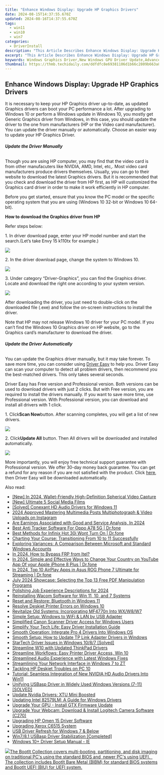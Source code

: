 ```yaml
---
title: "Enhance Windows Display: Upgrade HP Graphics Drivers"
date: 2024-08-15T14:37:55.670Z
updated: 2024-08-16T14:37:55.670Z
tags:
  - win11
  - win10
  - win7
categories:
  - DriverInstall
description: "This Article Describes Enhance Windows Display: Upgrade HP Graphics Drivers"
excerpt: "This Article Describes Enhance Windows Display: Upgrade HP Graphics Drivers"
keywords: Windows Graphics Driver,New Windows GPU Driver Update,Advanced Windows Display Settings,Windows 10 Graphics Driver Download,Optimize Windows Screen Resolution,Windows GPU Driver Compatibility,Windows 10 Visual Enhancement Tools
thumbnail: https://thmb.techidaily.com/ddfdfc8e69381106d1b66c2809b663a8f7e41d96d0a4215acf2250fc3083c5a7.jpg
---
```


## Enhance Windows Display: Upgrade HP Graphics Drivers

It is necessary to keep your HP Graphics driver up-to-date, as updated Graphics drivers can boot your PC performance a lot. After upgrading to Windows 10 or perform a Windows update in Windows 10, you mostly get Generic Graphics driver from Windows, in this case, you should update the driver to the one from manufacturers (HP or the Video card manufacturer). You can update the driver manually or automatically. Choose an easier way to update your HP Graphics Driver.  
  
###### **Update the Driver Manually**
  
Though you are using HP computer, you may find that the video card is from other manufacuters like NVIDIA, AMD, Intel, etc,. Most video card manufacturers produce drivers themselves. Usually, you can go to their website to download the latest Graphics drivers. But it is recommended that you check and download the driver from HP first, as HP will customized the Graphics card driver in order to make it work efficiently in HP computer.  
  
Before you get started, ensure that you know the PC model or the specific operating system that you are using (Windows 10 32-bit or Windows 10 64-bit).  
  
**How to download the Graphics driver from HP**
  
Refer steps below:  
  
 1\. In driver download page, enter your HP model number and start the search.(Let’s take Envy 15 k110tx for example.)  
  
![](https://images.drivereasy.com/wp-content/uploads/2016/08/img_57ad4424aa19a.png)
  
 2\. In the driver download page, change the system to Windows 10\.
  
![](https://images.drivereasy.com/wp-content/uploads/2016/08/img_57ad44c51bb2d.jpg)

 3\. Under category “Driver-Graphics”, you can find the Graphics driver. Locate and download the right one according to your system version.
  
![](https://images.drivereasy.com/wp-content/uploads/2016/08/img_57ad46ac400ee.png)
  
 After downloading the driver, you just need to double-click on the downloaded file (.exe) and follow the on-screen instructions to install the driver.
  
 Note that HP may not release Windows 10 driver for your PC model. If you can’t find the Windows 10 Graphics driver on HP website, go to the Graphics card’s manufacturer to download the driver.

###### **Update the Driver Automatically**
  
You can update the Graphics driver manually, but it may take forever. To save more time, you can consider using [Driver Easy](https://tools.techidaily.com/drivereasy/download/) to help you. Driver Easy can scan your computer to detect all problem drivers, then recommend you the best-matched drivers. This only takes several seconds.  
  
Driver Easy has Free version and Professional version. Both versions can be used to download drivers with just 2 clicks. But with Free version, you are required to install the drivers manually. If you want to save more time, use Professional version. With Professional version, you can download and install all drivers with 1 click.  
  
1\. Click**Scan Now**button. After scanning completes, you will get a list of new drivers.
  
![](https://images.drivereasy.com/wp-content/uploads/2017/04/img_58feef8535796.png)

 2\. Click**Update All** button. Then All drivers will be downloaded and installed automatically.  

![](https://images.drivereasy.com/wp-content/uploads/2017/04/img_58feefa0e7d29.jpg)

More importantly, you will enjoy free technical support guarantee with Professional version. We offer 30-day money back guarantee. You can get a refund for any reason if you are not satisfied with the product. Click [here](https://tools.techidaily.com/drivereasy/download/), then Driver Easy will be downloaded automatically.

<ins class="adsbygoogle"
     style="display:block"
     data-ad-format="autorelaxed"
     data-ad-client="ca-pub-7571918770474297"
     data-ad-slot="1223367746"></ins>



<ins class="adsbygoogle"
     style="display:block"
     data-ad-client="ca-pub-7571918770474297"
     data-ad-slot="8358498916"
     data-ad-format="auto"
     data-full-width-responsive="true"></ins>



<span class="atpl-alsoreadstyle">Also read:</span>
<div><ul>
<li><a href="https://vp-tips.techidaily.com/new-in-2024-wallet-friendly-high-definition-spherical-video-capture/"><u>[New] In 2024, Wallet-Friendly High-Definition Spherical Video Capture</u></a></li>
<li><a href="https://facebook-video-content.techidaily.com/new-ultimate-5-social-media-films/"><u>[New] Ultimate 5 Social Media Films</u></a></li>
<li><a href="https://driver-install.techidaily.com/solved-conexant-hd-audio-drivers-for-windows-11/"><u>[Solved] Conexant HD Audio Drivers for Windows 11</u></a></li>
<li><a href="https://instagram-clips.techidaily.com/2024-approved-mastering-multimedia-posts-multiphotograph-and-video-uploads-on-instagram/"><u>2024 Approved  Mastering Multimedia Posts  Multiphotograph & Video Uploads on Instagram</u></a></li>
<li><a href="https://article-tips.techidaily.com/are-earnings-associated-with-good-and-service-analysis-in-2024/"><u>Are Earnings Associated with Good and Service Analysis, In 2024</u></a></li>
<li><a href="https://android-location-track.techidaily.com/best-anti-tracker-software-for-oppo-a78-5g-drfone-by-drfone-virtual-android/"><u>Best Anti Tracker Software For Oppo A78 5G | Dr.fone</u></a></li>
<li><a href="https://howto.techidaily.com/best-methods-for-infinix-hot-30i-wont-turn-on-drfone-by-drfone-fix-android-problems-fix-android-problems/"><u>Best Methods for Infinix Hot 30i Wont Turn On | Dr.fone</u></a></li>
<li><a href="https://driver-install.techidaily.com/charting-your-course-transitioning-from-10-to-11-successfully/"><u>Charting Your Course: Transitioning From 10 to 11 Successfully</u></a></li>
<li><a href="https://win11.techidaily.com/exploring-variances-a-comparison-between-microsoft-and-standard-windows-accounts/"><u>Exploring Variances: A Comparison Between Microsoft and Standard Windows Accounts</u></a></li>
<li><a href="https://bypass-frp.techidaily.com/in-2024-how-to-bypass-frp-from-itel-by-drfone-android/"><u>In 2024, How to Bypass FRP from Itel?</u></a></li>
<li><a href="https://location-social.techidaily.com/in-2024-simple-and-effective-ways-to-change-your-country-on-youtube-app-of-your-apple-iphone-8-plus-drfone-by-drfone-virtual-ios/"><u>In 2024, Simple and Effective Ways to Change Your Country on YouTube App Of your Apple iPhone 8 Plus | Dr.fone</u></a></li>
<li><a href="https://screen-mirror.techidaily.com/in-2024-top-10-airplay-apps-in-asus-rog-phone-7-ultimate-for-streaming-drfone-by-drfone-android/"><u>In 2024, Top 10 AirPlay Apps in Asus ROG Phone 7 Ultimate for Streaming | Dr.fone</u></a></li>
<li><a href="https://tech-renaissance.techidaily.com/july-2024-showcase-selecting-the-top-13-free-pdf-manipulation-programs/"><u>July 2024 Showcase: Selecting the Top 13 Free PDF Manipulation Programs</u></a></li>
<li><a href="https://extra-support.techidaily.com/polishing-job-experience-descriptions-for-2024/"><u>Polishing Job Experience Descriptions for 2024</u></a></li>
<li><a href="https://driver-install.techidaily.com/reinstalling-wacom-software-for-win-11-10-and-7-systems/"><u>Reinstalling Wacom Software for Win 11, 10, and 7 Systems</u></a></li>
<li><a href="https://driver-install.techidaily.com/reset-and-restore-bluetooth-in-windows-11/"><u>Reset and Restore: Bluetooth in Windows 11</u></a></li>
<li><a href="https://driver-install.techidaily.com/resolve-deskjet-printer-errors-on-windows-10/"><u>Resolve Deskjet Printer Errors on Windows 10</u></a></li>
<li><a href="https://driver-install.techidaily.com/revitalize-old-systems-incorporating-mf4770n-into-wxw8w7/"><u>Revitalize Old Systems: Incorporating MF4770n Into WX/W8/W7</u></a></li>
<li><a href="https://driver-install.techidaily.com/simple-setup-windows-to-wifi-and-lan-by-usb-adapter/"><u>Simple Setup: Windows to WiFi & LAN by USB Adapter</u></a></li>
<li><a href="https://driver-install.techidaily.com/simplified-canon-scanner-driver-access-for-windows-users/"><u>Simplified Canon Scanner Driver Access for Windows Users</u></a></li>
<li><a href="https://driver-install.techidaily.com/simplify-your-tech-life-easy-driver-installation-guide/"><u>Simplify Your Tech Life: Easy Driver Installation Guide</u></a></li>
<li><a href="https://driver-install.techidaily.com/smooth-operation-integrate-pro-4-drivers-into-windows-os/"><u>Smooth Operation: Integrate Pro 4 Drivers Into Windows OS</u></a></li>
<li><a href="https://driver-install.techidaily.com/smooth-setup-how-to-update-tp-link-adapter-drivers-in-windows/"><u>Smooth Setup: How to Update TP Link Adapter Drivers in Windows</u></a></li>
<li><a href="https://driver-install.techidaily.com/startech-driver-issues-in-windows-1087-solved/"><u>StarTech Driver Issues in Windows 10/8/7 [Solved]</u></a></li>
<li><a href="https://driver-install.techidaily.com/streamline-w10-with-updated-thinkpad-drivers/"><u>Streamline W10 with Updated ThinkPad Drivers</u></a></li>
<li><a href="https://driver-install.techidaily.com/streamline-workflows-easy-printer-driver-access-win-10/"><u>Streamline Workflows: Easy Printer Driver Access, Win 10</u></a></li>
<li><a href="https://driver-install.techidaily.com/streamlined-audio-experience-with-latest-windows-fixes/"><u>Streamlined Audio Experience with Latest Windows Fixes</u></a></li>
<li><a href="https://driver-install.techidaily.com/streamlining-your-network-interface-in-windows-7-to-zt/"><u>Streamlining Your Network Interface in Windows 7 to ZT</u></a></li>
<li><a href="https://driver-install.techidaily.com/tackling-hp-deskjet-troubles-on-pc-10/"><u>Tackling HP Deskjet Troubles on PC 10</u></a></li>
<li><a href="https://driver-install.techidaily.com/tutorial-seamless-integration-of-new-nvidia-hd-audio-drivers-into-win11/"><u>Tutorial: Seamless Integration of New NVIDIA HD Audio Drivers Into Win11</u></a></li>
<li><a href="https://driver-install.techidaily.com/unifying-usbasp-driver-in-widely-used-windows-versions-7-11-solved/"><u>Unifying USBasp Driver in Widely Used Windows Versions (7-11) [SOLVED]</u></a></li>
<li><a href="https://driver-install.techidaily.com/update-nvidia-drivers-xtu-mini-boosted/"><u>Update Nvidia Drivers: XTU Mini Boosted</u></a></li>
<li><a href="https://driver-install.techidaily.com/updating-intel-82579lm-a-guide-for-windows-drivers/"><u>Updating Intel 82579LM: A Guide for Windows Drivers</u></a></li>
<li><a href="https://driver-install.techidaily.com/upgrade-your-gpu-install-gtx-firmware-update/"><u>Upgrade Your GPU - Install GTX Firmware Update</u></a></li>
<li><a href="https://driver-install.techidaily.com/upgrade-your-webcam-download-and-install-logitech-camera-software-c270/"><u>Upgrade Your Webcam: Download & Install Logitech Camera Software (C270)</u></a></li>
<li><a href="https://driver-install.techidaily.com/upgrading-hp-omen-15-driver-software/"><u>Upgrading HP Omen 15 Driver Software</u></a></li>
<li><a href="https://driver-install.techidaily.com/upgrading-xerox-c6515-system/"><u>Upgrading Xerox C6515 System</u></a></li>
<li><a href="https://driver-install.techidaily.com/usb-driver-refresh-for-windows-7-and-below/"><u>USB Driver Refresh for Windows 7 & Below</u></a></li>
<li><a href="https://driver-install.techidaily.com/win781-usbasp-driver-stabilization-completed/"><u>Win7/8.1 USBasp Driver Stabilization [Completed]</u></a></li>
<li><a href="https://driver-install.techidaily.com/windows-10plus-driver-setup-manual-ie/"><u>Windows 10+ Driver Setup Manual - IE</u></a></li>
</ul></div>

<!-- affiliate ads begin -->
<a href="https://secure.2checkout.com/order/checkout.php?PRODS=45152810&QTY=1&AFFILIATE=108875&CART=1"> <img src="https://secure.avangate.com/images/merchant/842ca578342915ccb8ae069595ba7233/products/copy_bootit-ss1_178x139.jpg" border="0">The BootIt Collection covers multi-booting, partitioning, and disk imaging on traditional PC's using the standard BIOS and  newer PC's using UEFI.   The collection includes BootIt Bare Metal (BIBM) for standard BIOS systems and BootIt UEFI (BIU) for UEFI system. 
</a>
<!-- affiliate ads end -->